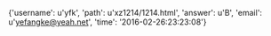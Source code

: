 {'username': u'yfk', 'path': u'xz1214/1214.html', 'answer': u'B', 'email': u'yefangke@yeah.net', 'time': '2016-02-26:23:23:08'}